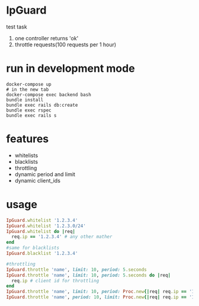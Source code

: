 # IpGuard
test task
1) one controller returns 'ok'
2) throttle requests(100 requests per 1 hour)

# run in development mode

```
docker-compose up
# in the new tab
docker-compose exec backend bash
bundle install
bundle exec rails db:create
bundle exec rspec
bundle exec rails s
```

# features
* whitelists
* blacklists
* throttling
* dynamic period and limit
* dynamic client_ids

# usage
```ruby
IpGuard.whitelist '1.2.3.4'
IpGuard.whitelist '1.2.3.0/24'
IpGuard.whitelist do |req|
  req.ip == '1.2.3.4' # any other mather
end
#same for blacklists
IpGuard.blacklist '1.2.3.4'

#throttling
IpGuard.throttle 'name', limit: 10, period: 5.seconds
IpGuard.throttle 'name', limit: 10, period: 5.seconds do |req|
  req.ip # client id for throttling
end
IpGuard.throttle 'name', limit: 10, period: Proc.new{|req| req.ip == '1.2.3.4' ? 10 : 60}
IpGuard.throttle 'name', period: 10, limit: Proc.new{|req| req.ip == '1.2.3.4' ? 10 : 60}
```
